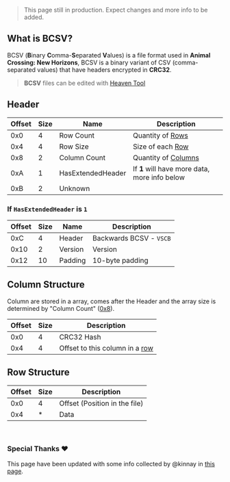 > This page still in production. Expect changes and more info to be added.

## What is BCSV?
BCSV (**B**inary **C**omma-**S**eparated **V**alues) is a file format used in **Animal Crossing: New Horizons**, BCSV is a binary variant of CSV (comma-separated values) that have headers encrypted in **CRC32**.

> **BCSV** files can be edited with [Heaven Tool](https://github.com/Rafacasari/HeavenToolACNH)

## Header
| Offset | Size | Name | Description |
| ------ | ---- | ---- | ----------- |
| 0x0  | 4 | Row Count | Quantity of [Rows](#row-structure) |
| 0x4  | 4 | Row Size | Size of each [Row](#row-structure) |
| 0x8  | 2 | Column Count |  Quantity of [Columns](#column-structure) |
| 0xA  | 1 | HasExtendedHeader | If **1** will have more data, more info below |
| 0xB  | 2 | Unknown | |

### If `HasExtendedHeader` is `1` 

| Offset | Size | Name | Description |
| ------ | ---- | ---- | ----------- |
| 0xC  | 4 | Header | Backwards BCSV - `VSCB` |
| 0x10 | 2 | Version | Version |
| 0x12 | 10 | Padding | 10-byte padding |

## Column Structure
Column are stored in a array, comes after the Header and the array size is determined by "Column Count" ([0x8](#header)).

| Offset | Size | Description | 
| ------ | ---- | ----------- |
| 0x0 | 4 | CRC32 Hash |
| 0x4 | 4 | Offset to this column in a [row](#row-structure) |

## Row Structure
| Offset | Size | Description | 
| ------ | ---- | ----------- |
| 0x0 | 4 | Offset (Position in the file) |
| 0x4 | * | Data |

</br>

### Special Thanks ❤️
This page have been updated with some info collected by @kinnay in [this page](https://nintendo-formats.com/games/acnh/bcsv.html).
